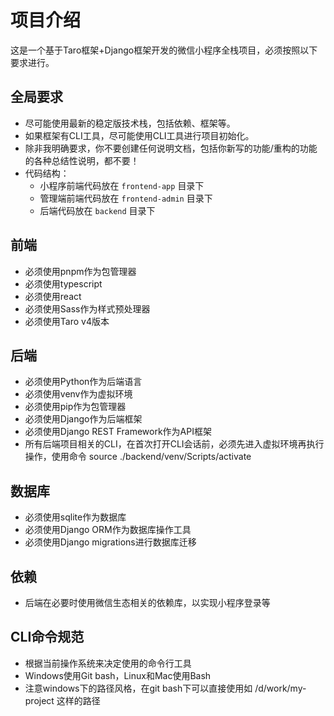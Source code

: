 # 项目介绍

这是一个基于Taro框架+Django框架开发的微信小程序全栈项目，必须按照以下要求进行。

## 全局要求

- 尽可能使用最新的稳定版技术栈，包括依赖、框架等。
- 如果框架有CLI工具，尽可能使用CLI工具进行项目初始化。
- 除非我明确要求，你不要创建任何说明文档，包括你新写的功能/重构的功能的各种总结性说明，都不要！
- 代码结构：
  - 小程序前端代码放在 `frontend-app` 目录下
  - 管理端前端代码放在 `frontend-admin` 目录下
  - 后端代码放在 `backend` 目录下

## 前端

- 必须使用pnpm作为包管理器
- 必须使用typescript
- 必须使用react
- 必须使用Sass作为样式预处理器
- 必须使用Taro v4版本

## 后端

- 必须使用Python作为后端语言
- 必须使用venv作为虚拟环境
- 必须使用pip作为包管理器
- 必须使用Django作为后端框架
- 必须使用Django REST Framework作为API框架
- 所有后端项目相关的CLI，在首次打开CLI会话前，必须先进入虚拟环境再执行操作，使用命令 source ./backend/venv/Scripts/activate 

## 数据库

- 必须使用sqlite作为数据库
- 必须使用Django ORM作为数据库操作工具
- 必须使用Django migrations进行数据库迁移

## 依赖

- 后端在必要时使用微信生态相关的依赖库，以实现小程序登录等

## CLI命令规范

- 根据当前操作系统来决定使用的命令行工具
- Windows使用Git bash，Linux和Mac使用Bash
- 注意windows下的路径风格，在git bash下可以直接使用如 /d/work/my-project 这样的路径

